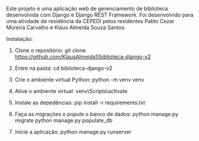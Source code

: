 Este projeto é uma aplicação web de gerenciamento de biblioteca desenvolvida com Django e Django REST Framework.  Foi desenvolvido para uma ativdade de residência da CEPEDI pelos residentes Pablo Cezar Moreira Carvalho e Klaus Almeida Souza Santos.


Instalação:

1. Clone o repositório:
git clone https://github.com/KlausAlmeida1/biblioteca-django-v2

2. Entre na pasta:
cd biblioteca-django-v2

3. Crie  o ambiente virtual Python:
python -m venv venv

4. Ative o ambiente virtual:
venv\Scripts\activate

5. Instale as depedências:
pip install -r requirements.txt

6. Faça as migrações e popule o banco de dados:
python manage.py migrate
python manage.py populate_db

7. Inicie a aplicação:
python manage.py runserver



